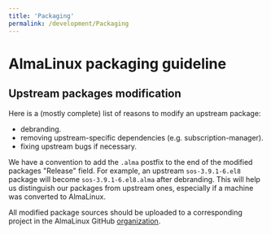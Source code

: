 ```yaml
---
title: 'Packaging'
permalink: /development/Packaging
---
```

# AlmaLinux packaging guideline


## Upstream packages modification

Here is a (mostly complete) list of reasons to modify an upstream package:

* debranding.
* removing upstream-specific dependencies (e.g. subscription-manager).
* fixing upstream bugs if necessary.


We have a convention to add the `.alma` postfix to the end of the modified
packages "Release" field. For example, an upstream `sos-3.9.1-6.el8` package
will become `sos-3.9.1-6.el8.alma` after debranding. This will help us
distinguish our packages from upstream ones, especially if a machine was
converted to AlmaLinux.

All modified package sources should be uploaded to a corresponding project
in the AlmaLinux GitHub [organization](https://github.com/AlmaLinux).